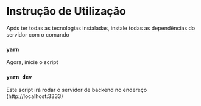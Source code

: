 # Instrução de Utilização

Após ter todas as tecnologias instaladas, instale todas as dependências do servidor com o comando

### `yarn`

Agora, inicie o script

### `yarn dev`

Este script irá rodar o servidor de backend no endereço (http://localhost:3333)
